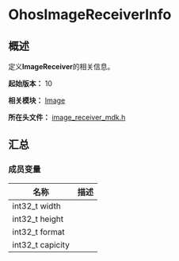 # OhosImageReceiverInfo

## 概述

定义<b>ImageReceiver</b>的相关信息。

**起始版本：** 10

**相关模块：** [Image](capi-image.md)

**所在头文件：** [image_receiver_mdk.h](capi-image-receiver-mdk-h.md)

## 汇总

### 成员变量

| 名称 | 描述 |
| -- | -- |
| int32_t width |  |
| int32_t height |  |
| int32_t format |  |
| int32_t capicity |  |


